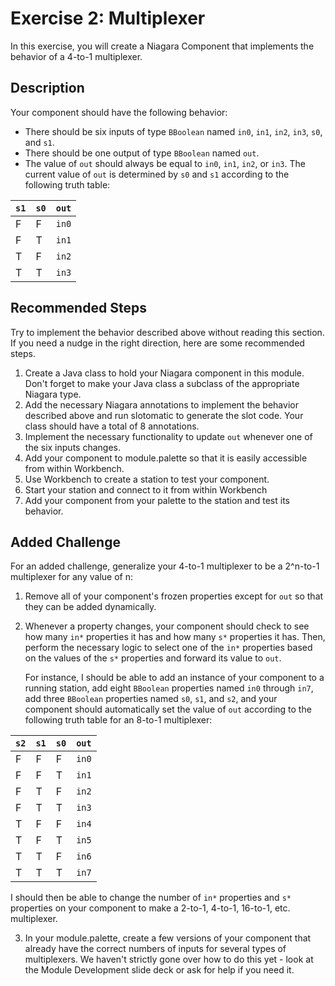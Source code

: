 # Exercise 2: Multiplexer
In this exercise, you will create a Niagara Component that implements the behavior of a 4-to-1 multiplexer.

## Description
 Your component should have the following behavior:
* There should be six inputs of type `BBoolean` named `in0`, `in1`, `in2`, `in3`, `s0`, and `s1`.
* There should be one output of type `BBoolean` named `out`.
* The value of `out` should always be equal to `in0`, `in1`, `in2`, or `in3`. The current value of `out` is determined by `s0` and `s1` according to the following truth table:

| `s1` | `s0` | `out` |
| ---- | ---- | ----- |
| F | F | `in0` |
| F | T | `in1` |
| T | F | `in2` |
| T | T | `in3` |

## Recommended Steps
Try to implement the behavior described above without reading this section. If you need a nudge in the right direction, here are some recommended steps.

1. Create a Java class to hold your Niagara component in this module. Don't forget to make your Java class a subclass of the appropriate Niagara type.
2. Add the necessary Niagara annotations to implement the behavior described above and run slotomatic to generate the slot code. Your class should have a total of 8 annotations.
3. Implement the necessary functionality to update `out` whenever one of the six inputs changes.
4. Add your component to module.palette so that it is easily accessible from within Workbench.
5. Use Workbench to create a station to test your component.
6. Start your station and connect to it from within Workbench
7. Add your component from your palette to the station and test its behavior.

## Added Challenge
For an added challenge, generalize your 4-to-1 multiplexer to be a 2^n-to-1 multiplexer for any value of n:
1. Remove all of your component's frozen properties except for `out` so that they can be added dynamically.
2. Whenever a property changes, your component should check to see how many `in*` properties it has and how many `s*` properties it has. Then, perform the necessary logic to select one of the `in*` properties based on the values of the `s*` properties and forward its value to `out`.

   For instance, I should be able to add an instance of your component to a running station, add eight `BBoolean` properties named `in0` through `in7`, add three `BBoolean` properties named `s0`, `s1`, and `s2`, and your component should automatically set the value of `out` according to the following truth table for an 8-to-1 multiplexer:

| `s2` | `s1` | `s0` | `out` |
| ---- | ---- | ---- | ----- |
| F | F | F | `in0` |
| F | F | T | `in1` |
| F | T | F | `in2` |
| F | T | T | `in3` |
| T | F | F | `in4` |
| T | F | T | `in5` |
| T | T | F | `in6` |
| T | T | T | `in7` |

  I should then be able to change the number of `in*` properties and `s*` properties on your component to make a 2-to-1, 4-to-1, 16-to-1, etc. multiplexer.

3. In your module.palette, create a few versions of your component that already have the correct numbers of inputs for several types of multiplexers. We haven't strictly gone over how to do this yet - look at the Module Development slide deck or ask for help if you need it.